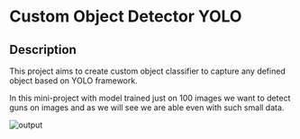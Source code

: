 # Custom Object Detector YOLO

## Description

This project aims to create custom object classifier to capture any defined object based on YOLO framework.

In this mini-project with model trained just on 100 images we want to detect guns on images and as we will see we are able even with such small data.


![output](https://user-images.githubusercontent.com/35612153/73697908-39475a80-46f9-11ea-9888-390c6d357e1b.gif)

